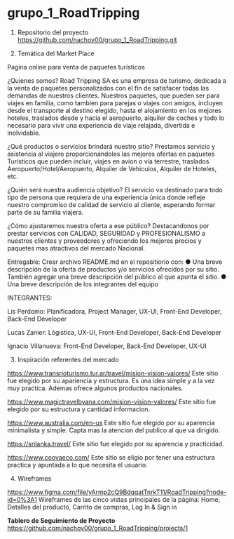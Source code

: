 # grupo_1_RoadTripping

1. Repositorio del proyecto 
https://github.com/nachov00/grupo_1_RoadTripping.git

2. Temática del Market Place

Pagina online para venta de paquetes turísticos

¿Quienes somos?
Road Tripping SA es una empresa de turismo, dedicada a la venta de paquetes personalizados con el fin de satisfacer todas las demandas de nuestros clientes. Nuestros paquetes, que pueden ser para viajes en familia, como tambien para parejas o viajes con amigos, incluyen desde el transporte al destino elegido, hasta el alojamiento en los mejores hoteles, traslados desde y hacia el aeropuerto, alquiler de coches y todo lo necesario para vivir una experiencia de viaje relajada, divertida e inolvidable. 

¿Qué productos o servicios brindará nuestro sitio? 
Prestamos servicio y asistencia al viajero proporcionándoles las mejores ofertas en paquetes Turísticos que pueden incluir, viajes en avion o vía terrestre, traslados Aeropuerto/Hotel/Aeropuerto, Alquiler de Vehiculos, Alquiler de Hoteles, etc.

¿Quién será nuestra audiencia objetivo? 
El servicio va destinado para todo tipo de persona que requiera de una experiencia única donde refleje nuestro compromiso de calidad de servicio al cliente, esperando formar parte de su familia viajera.

¿Cómo ajustaremos nuestra oferta a ese público?
Destacandonos por prestar servicios con CALIDAD, SEGURIDAD y PROFESIONALISMO a nuestros clientes y proveedores y ofreciendo los mejores precios y paquetes mas atractivos del mercado Nacional.

Entregable​:​ Crear archivo README.md en el repositiorio con:
● Una breve descripción de la oferta de productos y/o servicios ofrecidos por su
sitio. También agregar una breve descripción del público al que apunta el sitio.
● Una breve descripción de los integrantes del equipo

INTEGRANTES:

Lis Perdomo: Planificadora, Project Manager, UX-UI, Front-End Developer, Back-End Developer

Lucas Zanier: Lógistica, UX-UI, Front-End Developer, Back-End Developer

Ignacio Villanueva: Front-End Developer, Back-End Developer, UX-UI

3. Inspiración referentes del mercado

https://www.transrioturismo.tur.ar/travel/mision-vision-valores/
Este sitio fue elegido por su apariencia y estructura. Es una idea simple y a la vez muy practica. Ademas ofrece algunos productos nacionales.

https://www.magictravelbyana.com/mision-vision-valores/
Este sitio fue elegido por su estructura y cantidad informacion.

https://www.australia.com/en-us
Este sitio fue elegido por su aparencia minimalista y simple. Capta mas la atencion del publico al que va dirigido.

https://srilanka.travel/
Este sitio fue elegido por su aparencia y practicidad.

https://www.coovaeco.com/
Este sitio se eligio por tener una estructura practica y apuntada a lo que necesita el usuario.

4. Wireframes

https://www.figma.com/file/yArmp2cQ9BdqqatTnrkT11/RoadTripping?node-id=0%3A1
Wireframes de las cinco vistas principales de la página: Home, Detalles del producto, Carrito de compras, Log In & Sign in

**Tablero de Seguimiento de Proyecto**
https://github.com/nachov00/grupo_1_RoadTripping/projects/1